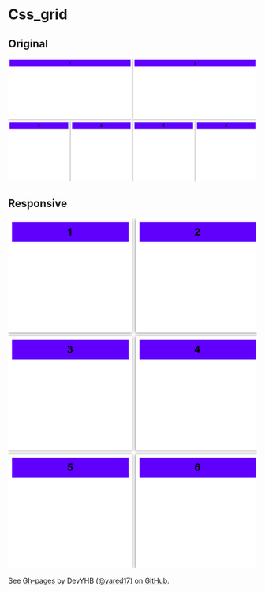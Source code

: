 # Css_grid
<h2>Original</h2>
<img src="1.png" alt="escritorio"/>
<h2>Responsive</h2>
<img src="2.png" alt="celular"/>
<p class="dev" align-items: center; justify-content: center; border: 2px solid; margin: 1em 0; padding: 1em;">
  <span>See <a href="https://yared17.github.io/Css_grid/">
  Gh-pages </a> by DevYHB (<a href="https://github.com/yared17">@yared17</a>)
  on <a href="https://github.com/">GitHub</a>.</span>
</p>
